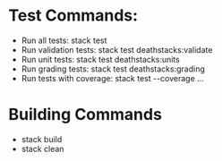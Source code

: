 
# Test Commands:
- Run all tests: stack test
- Run validation tests: stack test deathstacks:validate
- Run unit tests: stack test deathstacks:units
- Run grading tests: stack test deathstacks:grading
- Run tests with coverage: stack test --coverage ...

# Building Commands
- stack build
- stack clean
